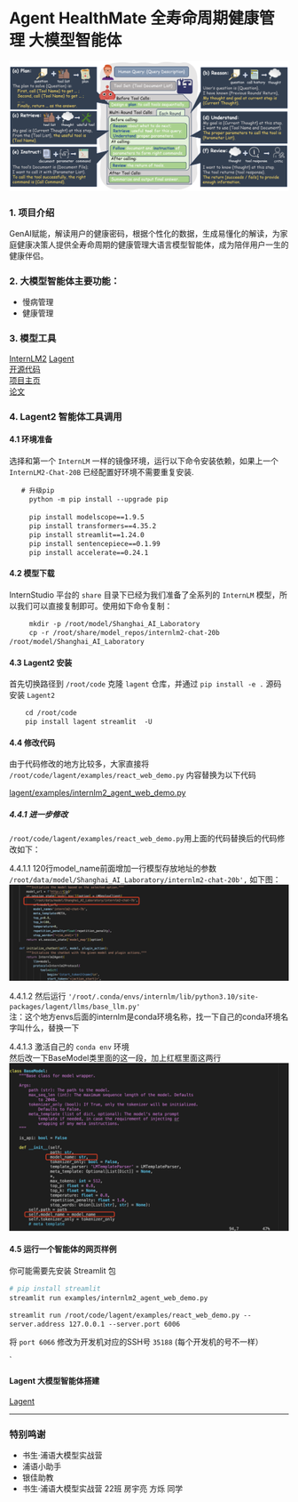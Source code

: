 # Agent HealthMate 全寿命周期健康管理 大模型智能体  

![](https://github.com/CDL0726/Health-Mate/blob/main/Lagent2%20T-Eval.png)  

### 1. 项目介绍  
   GenAI赋能，解读用户的健康密码，根据个性化的数据，生成易懂化的解读，为家庭健康决策人提供全寿命周期的健康管理大语言模型智能体，成为陪伴用户一生的健康伴侣。
   
### 2. 大模型智能体主要功能：  
  - 慢病管理
  - 健康管理  

### 3. 模型工具
[InternLM2](https://github.com/InternLM/InternLM)    [Lagent](https://github.com/InternLM/lagent)  
[开源代码](https://open-compass.github.io/T-Eval/)  
[项目主页](open-compass.github.io/T-Eval)  
[论文](arxiv.org/abs/2312.14033)  

      
### 4. Lagent2 智能体工具调用  
#### 4.1 环境准备 
选择和第一个 `InternLM` 一样的镜像环境，运行以下命令安装依赖，如果上一个 `InternLM2-Chat-20B` 已经配置好环境不需要重复安装.

       # 升级pip
         python -m pip install --upgrade pip

         pip install modelscope==1.9.5
         pip install transformers==4.35.2
         pip install streamlit==1.24.0
         pip install sentencepiece==0.1.99
         pip install accelerate==0.24.1
        
#### 4.2 模型下载  
InternStudio 平台的 `share` 目录下已经为我们准备了全系列的 `InternLM` 模型，所以我们可以直接复制即可。使用如下命令复制： 
         
         mkdir -p /root/model/Shanghai_AI_Laboratory
         cp -r /root/share/model_repos/internlm2-chat-20b /root/model/Shanghai_AI_Laboratory   
  
#### 4.3 Lagent2 安装  
首先切换路径到 `/root/code` 克隆 `lagent` 仓库，并通过 `pip install -e .` 源码安装 `Lagent2`  

        cd /root/code  
        pip install lagent streamlit  -U 
               
#### 4.4 修改代码  
由于代码修改的地方比较多，大家直接将 `/root/code/lagent/examples/react_web_demo.py` 内容替换为以下代码  

[lagent/examples/internlm2_agent_web_demo.py](https://github.com/InternLM/lagent/blob/main/examples/internlm2_agent_web_demo.py)    

##### 4.4.1 进一步修改  
 `/root/code/lagent/examples/react_web_demo.py`用上面的代码替换后的代码修改如下：  
 
 4.4.1.1 120行model_name前面增加一行模型存放地址的参数  
 `/root/data/model/Shanghai_AI_Laboratory/internlm2-chat-20b',` 如下图：  
 ![](https://github.com/CDL0726/Health-Mate/blob/main/revise1.png)  
 

 4.4.1.2 然后运行 `'/root/.conda/envs/internlm/lib/python3.10/site-packages/lagent/llms/base_llm.py'`    
 注：这个地方envs后面的internlm是conda环境名称，找一下自己的conda环境名字叫什么，替换一下
 
 4.4.1.3 激活自己的 `conda env` 环境   
 然后改一下BaseModel类里面的这一段，加上红框里面这两行  
 ![](https://github.com/CDL0726/Health-Mate/blob/main/revise2.png)  

 
#### 4.5 运行一个智能体的网页样例  
你可能需要先安装 Streamlit 包

```bash
# pip install streamlit
streamlit run examples/internlm2_agent_web_demo.py
```
```
streamlit run /root/code/lagent/examples/react_web_demo.py --server.address 127.0.0.1 --server.port 6006
```
将 `port 6066` 修改为开发机对应的SSH号 `35188` (每个开发机的号不一样）




`




        
        

     

#### Lagent 大模型智能体搭建
[Lagent](https://github.com/InternLM/InternLM/blob/main/agent/lagent_zh-CN.md) 

---
### 特别鸣谢  
- 书生·浦语大模型实战营
- 浦语小助手
- 银佳助教
- 书生·浦语大模型实战营 22班 房宇亮 方烁 同学




